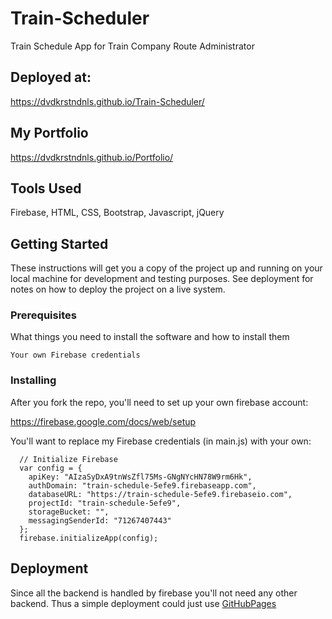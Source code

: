 # Train-Scheduler
Train Schedule App for Train Company Route Administrator

## Deployed at:
https://dvdkrstndnls.github.io/Train-Scheduler/

## My Portfolio
https://dvdkrstndnls.github.io/Portfolio/

## Tools Used
Firebase, HTML, CSS, Bootstrap, Javascript, jQuery


## Getting Started

These instructions will get you a copy of the project up and running on your local machine for development and testing purposes. See deployment for notes on how to deploy the project on a live system.

### Prerequisites

What things you need to install the software and how to install them

```
Your own Firebase credentials
```

### Installing

After you fork the repo, you'll need to set up your own firebase account:

https://firebase.google.com/docs/web/setup

You'll want to replace my Firebase credentials (in main.js) with your own:

```
  // Initialize Firebase
  var config = {
    apiKey: "AIzaSyDxA9tnWsZfl75Ms-GNgNYcHN78W9rm6Hk",
    authDomain: "train-schedule-5efe9.firebaseapp.com",
    databaseURL: "https://train-schedule-5efe9.firebaseio.com",
    projectId: "train-schedule-5efe9",
    storageBucket: "",
    messagingSenderId: "71267407443"
  };
  firebase.initializeApp(config);
```

## Deployment

Since all the backend is handled by firebase you'll not need any other backend. Thus a simple deployment could just use [GitHubPages](https://pages.github.com/)


